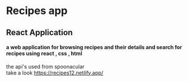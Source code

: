 # Recipes app 

## React Application 
#### a web application for browsing recipes and their details and search for recipes using react , css , html 
the api's used from spoonacular  
take a look
https://recipes12.netlify.app/
